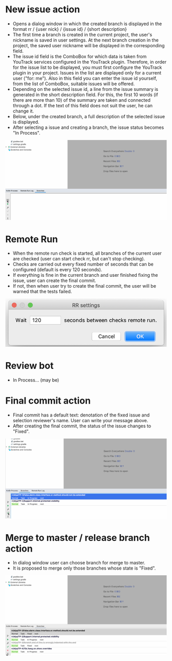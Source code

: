 # New issue action
* Opens a dialog window in which the created branch is displayed in the format 
rr / {user nick} / {issue id} / {short description}
* The first time a branch is created in the current project, the user's nickname is saved in user settings. 
At the next branch creation in the project, the saved user nickname will be displayed in the corresponding field.
* The issue id field is the ComboBox for which data is taken from YouTrack services configured in the YouTrack plugin. 
Therefore, in order for the issue list to be displayed, you must first configure the YouTrack plugin in your project. 
Issues in the list are displayed only for a current user ("for: me"). Also in this field you can enter the issue 
id yourself, from the list of ComboBox, suitable issues will be offered.
* Depending on the selected issue id, a line from the issue summary is generated in the short description field. 
For this, the first 10 words (if there are more than 10) of the summary are taken and connected through a dot. 
If the text of this field does not suit the user, he can change it.
* Below, under the created branch, a full description of the selected issue is displayed.
* After selecting a issue and creating a branch, the issue status becomes "In Process".

![create branch](https://github.com/Elmo397/kotlin-process-plugin/blob/master/src/main/resources/readmeFiles/CreateBranch.gif)

# Remote Run  
* When the remote run check is started, all branches of the current user are checked 
(user can start check rr, but can't stop checking).
* Checks are carried out every fixed number of seconds that can be configured (default is every 120 seconds).
* If everything is fine in the current branch and user finished fixing the issue, user can create the final commit.
* If not, then when user try to create the final commit, the user will be warned that the tests failed.

![rr settings](https://github.com/Elmo397/kotlin-process-plugin/blob/master/src/main/resources/readmeFiles/RrSettings.png)

# Review bot
* In Process... (may be)

# Final commit action
* Final commit has a default text: denotation of the fixed issue and selection reviewer's name. 
User can write your message above.
* After creating the final commit, the status of the issue changes to "Fixed".

![final commit](https://github.com/Elmo397/kotlin-process-plugin/blob/master/src/main/resources/readmeFiles/StateToFixed.gif)

# Merge to master / release branch action
* In dialog window user can choose branch for merge to master.
* It is proposed to merge only those branches whose state is "Fixed".

![merge](https://github.com/Elmo397/kotlin-process-plugin/blob/master/src/main/resources/readmeFiles/Merge.gif)
